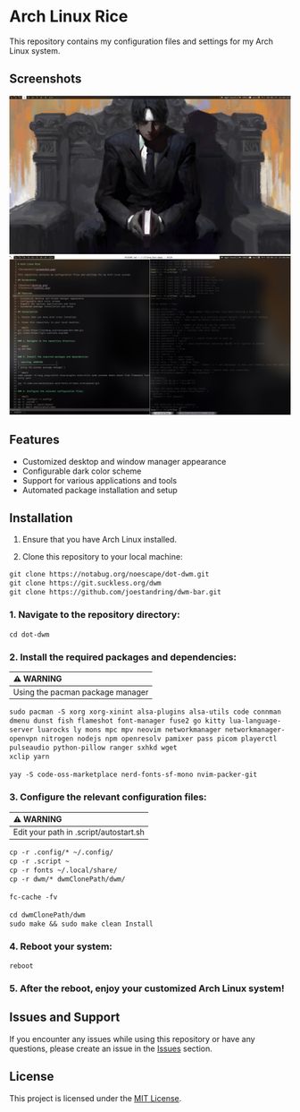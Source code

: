 # Arch Linux Rice

This repository contains my configuration files and settings for my Arch Linux system.

## Screenshots

![Desktop](./Screenshots/desktop.png)
![Terminal](./Screenshots/terminal.png)

## Features

- Customized desktop and window manager appearance
- Configurable dark color scheme
- Support for various applications and tools
- Automated package installation and setup

## Installation

1. Ensure that you have Arch Linux installed.

2. Clone this repository to your local machine:

```shell
git clone https://notabug.org/noescape/dot-dwm.git
git clone https://git.suckless.org/dwm
git clone https://github.com/joestandring/dwm-bar.git
```

### 1. Navigate to the repository directory:

```shell
cd dot-dwm
```

### 2. Install the required packages and dependencies:

| :warning: WARNING          |
|:---------------------------|
| Using the pacman package manager |

```shell
sudo pacman -S xorg xorg-xinint alsa-plugins alsa-utils code connman dmenu dunst fish flameshot font-manager fuse2 go kitty lua-language-server luarocks ly mons mpc mpv neovim networkmanager networkmanager-openvpn nitrogen nodejs npm openresolv pamixer pass picom playerctl pulseaudio python-pillow ranger sxhkd wget
xclip yarn

yay -S code-oss-marketplace nerd-fonts-sf-mono nvim-packer-git
```

### 3. Configure the relevant configuration files:

| :warning: WARNING          |
|:---------------------------|
| Edit your path in .script/autostart.sh |

```shell
cp -r .config/* ~/.config/
cp -r .script ~
cp -r fonts ~/.local/share/
cp -r dwm/* dwmClonePath/dwm/

fc-cache -fv

cd dwmClonePath/dwm
sudo make && sudo make clean Install
```

### 4. Reboot your system:

```shell
reboot
```

### 5. After the reboot, enjoy your customized Arch Linux system!

## Issues and Support

If you encounter any issues while using this repository or have any questions, please create an issue in the [Issues](https://notabug.org/noescape/dot-dwm/issues) section.

## License

This project is licensed under the [MIT License](https://notabug.org/noescape/dot-dwm/src/master/LICENSE).

